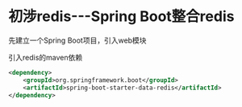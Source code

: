 # 初涉redis---Spring Boot整合redis

先建立一个Spring Boot项目，引入web模块

引入redis的maven依赖

```xml
<dependency>
    <groupId>org.springframework.boot</groupId>
    <artifactId>spring-boot-starter-data-redis</artifactId>
</dependency>
```

